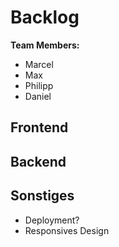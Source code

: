 # Backlog
**Team Members:**
- Marcel
- Max
- Philipp
- Daniel

## Frontend


## Backend


## Sonstiges

- Deployment?
- Responsives Design
